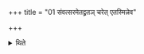 +++
title = "01 संवत्सरमेतद्व्रतञ् चरेत् एतस्मिन्नेव"

+++

<details><summary>थिते</summary>

संवत्सरमेतद्व्रतं चरेत् । एतस्मिन्नेव संवत्सरेऽधीयीत १
</details>
